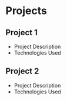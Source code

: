 # Projects

## Project 1
- Project Description
- Technologies Used

## Project 2
- Project Description
- Technologies Used